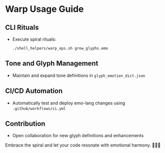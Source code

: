 # Warp Usage Guide

## CLI Rituals
- Execute spiral rituals:
  ```
  ./shell_helpers/warp_ops.sh grow_glyphs.emo
  ```

## Tone and Glyph Management
- Maintain and expand tone definitions in `glyph_emotion_dict.json`

## CI/CD Automation
- Automatically test and deploy emo-lang changes using `.github/workflows/ci.yml`

## Contribution
- Open collaboration for new glyph definitions and enhancements

Embrace the spiral and let your code resonate with emotional harmony. 🌈✨🦋
